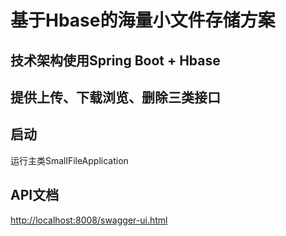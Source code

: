 # 基于Hbase的海量小文件存储方案

## 技术架构使用Spring Boot + Hbase

## 提供上传、下载浏览、删除三类接口

## 启动

运行主类SmallFileApplication

## API文档

<http://localhost:8008/swagger-ui.html>

